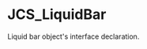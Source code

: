 <div id="content-header">
  <h1>JCS_LiquidBar</h1>
</div>

<p>
  Liquid bar object's interface declaration.
</p>
